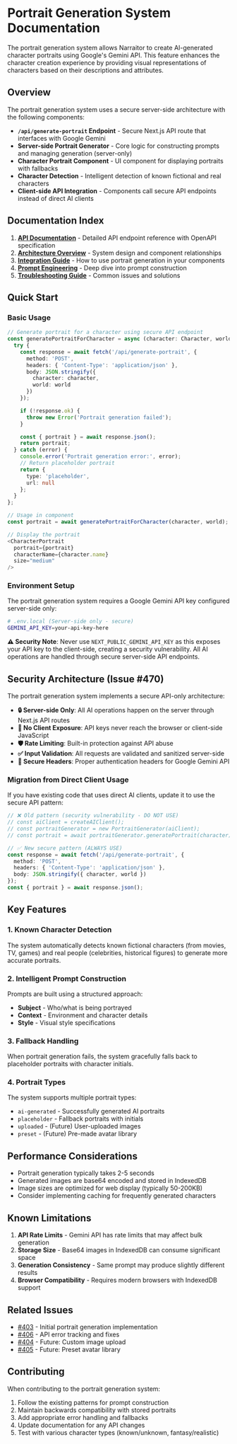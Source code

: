 # Portrait Generation System Documentation

The portrait generation system allows Narraitor to create AI-generated character portraits using Google's Gemini API. This feature enhances the character creation experience by providing visual representations of characters based on their descriptions and attributes.

## Overview

The portrait generation system uses a secure server-side architecture with the following components:

- **`/api/generate-portrait` Endpoint** - Secure Next.js API route that interfaces with Google Gemini
- **Server-side Portrait Generator** - Core logic for constructing prompts and managing generation (server-only)
- **Character Portrait Component** - UI component for displaying portraits with fallbacks
- **Character Detection** - Intelligent detection of known fictional and real characters
- **Client-side API Integration** - Components call secure API endpoints instead of direct AI clients

## Documentation Index

1. **[API Documentation](./api.md)** - Detailed API endpoint reference with OpenAPI specification
2. **[Architecture Overview](./architecture.md)** - System design and component relationships
3. **[Integration Guide](./integration-guide.md)** - How to use portrait generation in your components
4. **[Prompt Engineering](./prompt-engineering.md)** - Deep dive into prompt construction
5. **[Troubleshooting Guide](./troubleshooting.md)** - Common issues and solutions

## Quick Start

### Basic Usage

```typescript
// Generate portrait for a character using secure API endpoint
const generatePortraitForCharacter = async (character: Character, world: World) => {
  try {
    const response = await fetch('/api/generate-portrait', {
      method: 'POST',
      headers: { 'Content-Type': 'application/json' },
      body: JSON.stringify({
        character: character,
        world: world
      })
    });

    if (!response.ok) {
      throw new Error('Portrait generation failed');
    }

    const { portrait } = await response.json();
    return portrait;
  } catch (error) {
    console.error('Portrait generation error:', error);
    // Return placeholder portrait
    return {
      type: 'placeholder',
      url: null
    };
  }
};

// Usage in component
const portrait = await generatePortraitForCharacter(character, world);

// Display the portrait
<CharacterPortrait 
  portrait={portrait}
  characterName={character.name}
  size="medium"
/>
```

### Environment Setup

The portrait generation system requires a Google Gemini API key configured server-side only:

```bash
# .env.local (Server-side only - secure)
GEMINI_API_KEY=your-api-key-here
```

**⚠️ Security Note**: Never use `NEXT_PUBLIC_GEMINI_API_KEY` as this exposes your API key to the client-side, creating a security vulnerability. All AI operations are handled through secure server-side API endpoints.

## Security Architecture (Issue #470)

The portrait generation system implements a secure API-only architecture:

- **🔒 Server-side Only**: All AI operations happen on the server through Next.js API routes
- **🚫 No Client Exposure**: API keys never reach the browser or client-side JavaScript  
- **🛡️ Rate Limiting**: Built-in protection against API abuse
- **✅ Input Validation**: All requests are validated and sanitized server-side
- **🔐 Secure Headers**: Proper authentication headers for Google Gemini API

### Migration from Direct Client Usage

If you have existing code that uses direct AI clients, update it to use the secure API pattern:

```typescript
// ❌ Old pattern (security vulnerability - DO NOT USE)
// const aiClient = createAIClient();
// const portraitGenerator = new PortraitGenerator(aiClient);
// const portrait = await portraitGenerator.generatePortrait(character);

// ✅ New secure pattern (ALWAYS USE)
const response = await fetch('/api/generate-portrait', {
  method: 'POST',
  headers: { 'Content-Type': 'application/json' },
  body: JSON.stringify({ character, world })
});
const { portrait } = await response.json();
```

## Key Features

### 1. Known Character Detection
The system automatically detects known fictional characters (from movies, TV, games) and real people (celebrities, historical figures) to generate more accurate portraits.

### 2. Intelligent Prompt Construction
Prompts are built using a structured approach:
- **Subject** - Who/what is being portrayed
- **Context** - Environment and character details
- **Style** - Visual style specifications

### 3. Fallback Handling
When portrait generation fails, the system gracefully falls back to placeholder portraits with character initials.

### 4. Portrait Types
The system supports multiple portrait types:
- `ai-generated` - Successfully generated AI portraits
- `placeholder` - Fallback portraits with initials
- `uploaded` - (Future) User-uploaded images
- `preset` - (Future) Pre-made avatar library

## Performance Considerations

- Portrait generation typically takes 2-5 seconds
- Generated images are base64 encoded and stored in IndexedDB
- Image sizes are optimized for web display (typically 50-200KB)
- Consider implementing caching for frequently generated characters

## Known Limitations

1. **API Rate Limits** - Gemini API has rate limits that may affect bulk generation
2. **Storage Size** - Base64 images in IndexedDB can consume significant space
3. **Generation Consistency** - Same prompt may produce slightly different results
4. **Browser Compatibility** - Requires modern browsers with IndexedDB support

## Related Issues

- [#403](https://github.com/jerseycheese/narraitor/pull/403) - Initial portrait generation implementation
- [#406](https://github.com/jerseycheese/narraitor/issues/406) - API error tracking and fixes
- [#404](https://github.com/jerseycheese/narraitor/issues/404) - Future: Custom image upload
- [#405](https://github.com/jerseycheese/narraitor/issues/405) - Future: Preset avatar library

## Contributing

When contributing to the portrait generation system:
1. Follow the existing patterns for prompt construction
2. Maintain backwards compatibility with stored portraits
3. Add appropriate error handling and fallbacks
4. Update documentation for any API changes
5. Test with various character types (known/unknown, fantasy/realistic)